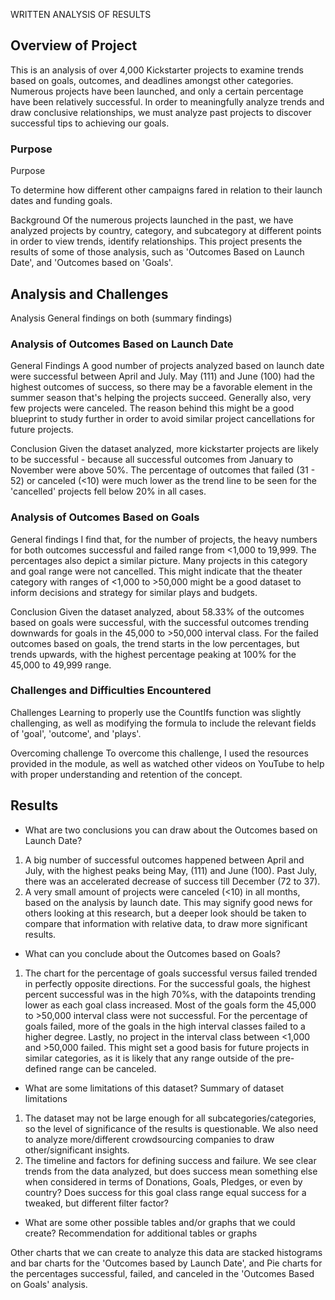 
WRITTEN ANALYSIS OF RESULTS


## Overview of Project
 
This is an analysis of over 4,000 Kickstarter projects to examine trends based on goals, outcomes, and deadlines amongst other categories. Numerous projects have been launched, and only a certain percentage have been relatively successful. In order to meaningfully analyze trends and draw conclusive relationships, we must analyze past projects to discover successful tips to achieving our goals. 

### Purpose
Purpose

To determine how different other campaigns fared in relation to their launch dates and funding goals.

Background 
Of the numerous projects launched in the past, we have analyzed projects by country, category, and subcategory at different points in order to view trends, identify relationships. This project presents the results of some of those analysis, such as 'Outcomes Based on Launch Date', and 'Outcomes based on 'Goals'.

## Analysis and Challenges
Analysis
General findings on both (summary findings)


### Analysis of Outcomes Based on Launch Date
General Findings
A good number of projects analyzed based on launch date were successful between April and July. May (111) and June (100) had the highest outcomes of success, so there may be a favorable element in the summer season that's helping the projects succeed. Generally also, very few projects were canceled. The reason behind this might be a good blueprint to study further in order to avoid similar project cancellations for future projects.


Conclusion
Given the dataset analyzed, more kickstarter projects are likely to be successful - because all successful outcomes from January to November were above 50%. The percentage of outcomes that failed (31 - 52) or canceled (<10) were much lower as the trend line to be seen for the 'cancelled' projects fell below 20% in all cases. 


### Analysis of Outcomes Based on Goals
General findings
I find that, for the number of projects, the heavy numbers for both outcomes successful and failed range from <1,000 to 19,999. The percentages also depict a similar picture. Many projects in this category and goal range were not cancelled. This might indicate that the theater category with ranges of <1,000 to >50,000 might be a good dataset to inform decisions and strategy for similar plays and budgets. 

Conclusion
Given the dataset analyzed, about 58.33% of the outcomes based on goals were successful, with the successful outcomes trending downwards for goals in the 45,000 to >50,000 interval class. For the failed outcomes based on goals, the trend starts in the low percentages, but trends upwards, with the highest percentage peaking at 100% for the 45,000 to 49,999 range.

### Challenges and Difficulties Encountered
Challenges
Learning to properly use the CountIfs function was slightly challenging, as well as modifying the formula to include the relevant fields of 'goal', 'outcome', and 'plays'.

Overcoming challenge
To overcome this challenge, I used the resources provided in the module, as well as watched other videos on YouTube to help with proper understanding and retention of the concept.


## Results

- What are two conclusions you can draw about the Outcomes based on Launch Date?

1. A big number of successful outcomes happened between April and July, with the highest peaks being May, (111) and June (100). Past July, there was an accelerated decrease of success till December (72 to 37).
2. A very small amount of projects were canceled (<10) in all months, based on the analysis by launch date. This may signify good news for others looking at this research, but a deeper look should be taken to compare that information with relative data, to draw more significant results.

- What can you conclude about the Outcomes based on Goals?

1. The chart for the percentage of goals successful versus failed trended in perfectly opposite directions. For the successful goals, the highest percent successful was in the high 70%s, with the datapoints trending lower as each goal class increased. Most of the goals form the 45,000 to >50,000 interval class were not successful. For the percentage of goals failed, more of the goals in the high interval classes failed to a higher degree. Lastly, no project in the interval class between <1,000 and >50,000 failed. This might set a good basis for future projects in similar categories, as it is likely that any range outside of the pre-defined range can be canceled.
	

- What are some limitations of this dataset?
Summary of dataset limitations
1. The dataset may not be large enough for all subcategories/categories, so the level of significance of the results is questionable. We also need to analyze more/different crowdsourcing companies to draw other/significant insights.
2. The timeline and factors for defining success and failure. We see clear trends from the data analyzed, but does success mean something else when considered in terms of Donations, Goals, Pledges, or even by country? Does success for this goal class range equal success for a tweaked, but different filter factor?


- What are some other possible tables and/or graphs that we could create?
Recommendation for additional tables or graphs

Other charts that we can create to analyze this data are stacked histograms and bar charts for the 'Outcomes based by Launch Date', and Pie charts for the percentages successful, failed, and canceled in the 'Outcomes Based on Goals' analysis.
